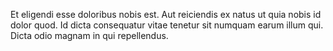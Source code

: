 Et eligendi esse doloribus nobis est.
Aut reiciendis ex natus ut quia nobis id dolor quod.
Id dicta consequatur vitae tenetur sit numquam earum illum qui.
Dicta odio magnam in qui repellendus.